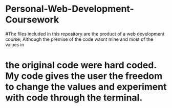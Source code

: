 # Personal-Web-Development-Coursework

#The files included in this repository are the product of a web development course; Although the premise of the code wasnt mine and most of the values in
# the original code were hard coded.  My code gives the user the freedom to change the values and experiment with code through the terminal.
